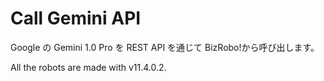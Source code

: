 # Call Gemini API

Google の Gemini 1.0 Pro を REST API を通じて BizRobo!から呼び出します。

All the robots are made with v11.4.0.2.
